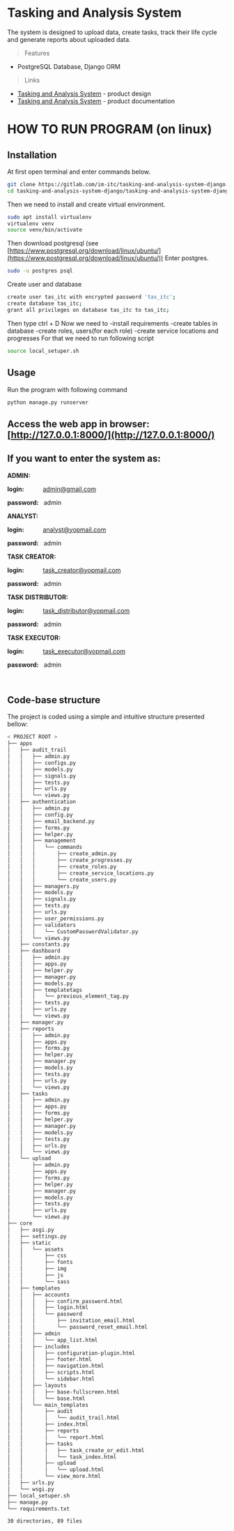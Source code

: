 # Tasking and Analysis System
The system is designed to upload data, create tasks, track their life cycle and generate reports about uploaded data.


> Features
- PostgreSQL Database, Django ORM


> Links

- [Tasking and Analysis System](https://www.figma.com/file/zqhAzlkeUEk5rTtuCQtNjS/ITC?node-id=4%3A10) - product design
- [Tasking and Analysis System](https://gitlab.com/im-itc/tasking-and-analysis-system-django/-/tree/develop/docs) - product documentation 


# HOW TO RUN PROGRAM (on linux)
## Installation
At first open terminal and enter commands below.
```bash
git clone https://gitlab.com/im-itc/tasking-and-analysis-system-django.git
cd tasking-and-analysis-system-django/tasking-and-analysis-system-django
```
Then we need to install and create virtual environment.
```bash
sudo apt install virtualenv
virtualenv venv
source venv/bin/activate
```
Then download postgresql (see [https://www.postgresql.org/download/linux/ubuntu/](https://www.postgresql.org/download/linux/ubuntu/))
Enter postgres.
```bash
sudo -u postgres psql
```
Create user and database
```bash
create user tas_itc with encrypted password 'tas_itc';
create database tas_itc;
grant all privileges on database tas_itc to tas_itc;
```
Then type ctrl + D
Now we need to
-install requirements
-create tables in database
-create roles, users(for each role)
-create service locations and progresses
For that we need to run following script
```bash
source local_setuper.sh
```
## Usage
Run the program with following command
```bash
python manage.py runserver
```
Access the web app in browser: [http://127.0.0.1:8000/](http://127.0.0.1:8000/)
---
If you want to enter the system as:
---
__ADMIN:__

__login:__ &nbsp; &nbsp; &nbsp; &nbsp; &nbsp; admin@gmail.com

__password:__ &nbsp; admin

__ANALYST:__

__login:__ &nbsp; &nbsp; &nbsp; &nbsp; &nbsp; analyst@yopmail.com

__password:__ &nbsp; admin

__TASK CREATOR:__

__login:__ &nbsp; &nbsp; &nbsp; &nbsp; &nbsp; task_creator@yopmail.com

__password:__ &nbsp; admin

__TASK DISTRIBUTOR:__

__login:__ &nbsp; &nbsp; &nbsp; &nbsp; &nbsp; task_distributor@yopmail.com

__password:__ &nbsp; admin

__TASK EXECUTOR:__

__login:__ &nbsp; &nbsp; &nbsp; &nbsp; &nbsp; task_executor@yopmail.com

__password:__ &nbsp; admin

<br />

## Code-base structure

The project is coded using a simple and intuitive structure presented bellow:
```bash
< PROJECT ROOT >
├── apps
│   ├── audit_trail
│   │   ├── admin.py
│   │   ├── configs.py
│   │   ├── models.py
│   │   ├── signals.py
│   │   ├── tests.py
│   │   ├── urls.py
│   │   └── views.py
│   ├── authentication
│   │   ├── admin.py
│   │   ├── config.py
│   │   ├── email_backend.py
│   │   ├── forms.py
│   │   ├── helper.py
│   │   ├── management
│   │   │   └── commands
│   │   │       ├── create_admin.py
│   │   │       ├── create_progresses.py
│   │   │       ├── create_roles.py
│   │   │       ├── create_service_locations.py
│   │   │       └── create_users.py
│   │   ├── managers.py
│   │   ├── models.py
│   │   ├── signals.py
│   │   ├── tests.py
│   │   ├── urls.py
│   │   ├── user_permissions.py
│   │   ├── validators
│   │   │   └── CustomPasswordValidator.py
│   │   └── views.py
│   ├── constants.py
│   ├── dashboard
│   │   ├── admin.py
│   │   ├── apps.py
│   │   ├── helper.py
│   │   ├── manager.py
│   │   ├── models.py
│   │   ├── templatetags
│   │   │   └── previous_element_tag.py
│   │   ├── tests.py
│   │   ├── urls.py
│   │   └── views.py
│   ├── manager.py
│   ├── reports
│   │   ├── admin.py
│   │   ├── apps.py
│   │   ├── forms.py
│   │   ├── helper.py
│   │   ├── manager.py
│   │   ├── models.py
│   │   ├── tests.py
│   │   ├── urls.py
│   │   └── views.py
│   ├── tasks
│   │   ├── admin.py
│   │   ├── apps.py
│   │   ├── forms.py
│   │   ├── helper.py
│   │   ├── manager.py
│   │   ├── models.py
│   │   ├── tests.py
│   │   ├── urls.py
│   │   └── views.py
│   └── upload
│       ├── admin.py
│       ├── apps.py
│       ├── forms.py
│       ├── helper.py
│       ├── manager.py
│       ├── models.py
│       ├── tests.py
│       ├── urls.py
│       └── views.py
├── core
│   ├── asgi.py
│   ├── settings.py
│   ├── static
│   │   └── assets
│   │       ├── css
│   │       ├── fonts
│   │       ├── img
│   │       ├── js
│   │       └── sass
│   ├── templates
│   │   ├── accounts
│   │   │   ├── confirm_password.html
│   │   │   ├── login.html
│   │   │   └── password
│   │   │       ├── invitation_email.html
│   │   │       └── password_reset_email.html
│   │   ├── admin
│   │   │   └── app_list.html
│   │   ├── includes
│   │   │   ├── configuration-plugin.html
│   │   │   ├── footer.html
│   │   │   ├── navigation.html
│   │   │   ├── scripts.html
│   │   │   └── sidebar.html
│   │   ├── layouts
│   │   │   ├── base-fullscreen.html
│   │   │   └── base.html
│   │   └── main_templates
│   │       ├── audit
│   │       │   └── audit_trail.html
│   │       ├── index.html
│   │       ├── reports
│   │       │   └── report.html
│   │       ├── tasks
│   │       │   ├── task_create_or_edit.html
│   │       │   └── task_index.html
│   │       ├── upload
│   │       │   └── upload.html
│   │       └── view_more.html
│   ├── urls.py
│   └── wsgi.py
├── local_setuper.sh
├── manage.py
└── requirements.txt

30 directories, 89 files
